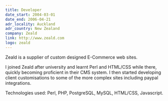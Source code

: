 ```yaml
---
title: Developer
date_start: 2004-03-01
date_end: 2006-04-21
adr_locality: Auckland
adr_country: New Zealand
company: Zeald
link: http://www.zeald.com
logo: zeald
---
```


Zeald is a supplier of custom designed E-Commerce web sites.

I joined Zeald after university and learnt Perl and HTML/CSS while there, quickly becoming proficient in their CMS system. I then started developing client customisations to some of the more complex sites including paypal integrations.

Technologies used: Perl, PHP, PostgreSQL, MySQL, HTML/CSS, Javascript.
